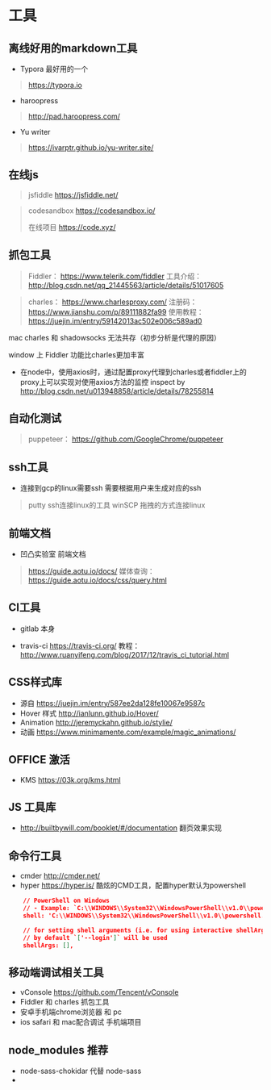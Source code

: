 # 工具



## 离线好用的markdown工具

* Typora 最好用的一个

> https://typora.io

* haroopress

> http://pad.haroopress.com/

* Yu writer
> https://ivarptr.github.io/yu-writer.site/

## 在线js

> jsfiddle https://jsfiddle.net/

> codesandbox https://codesandbox.io/
>
> 在线项目 https://code.xyz/


## 抓包工具

> Fiddler： https://www.telerik.com/fiddler
工具介绍： http://blog.csdn.net/qq_21445563/article/details/51017605

> charles： https://www.charlesproxy.com/
> 注册码： https://www.jianshu.com/p/89111882fa99
> 使用教程： https://juejin.im/entry/59142013ac502e006c589ad0

mac charles 和 shadowsocks 无法共存（初步分析是代理的原因）

window 上 Fiddler 功能比charles更加丰富
* 在node中，使用axios时，通过配置proxy代理到charles或者fiddler上的proxy上可以实现对使用axios方法的监控
inspect by http://blog.csdn.net/u013948858/article/details/78255814


## 自动化测试
> puppeteer： https://github.com/GoogleChrome/puppeteer

## ssh工具

* 连接到gcp的linux需要ssh 需要根据用户来生成对应的ssh

> putty ssh连接linux的工具
> winSCP 拖拽的方式连接linux

## 前端文档

* 凹凸实验室 前端文档

> https://guide.aotu.io/docs/
> 媒体查询： https://guide.aotu.io/docs/css/query.html


## CI工具

* gitlab 本身

* travis-ci https://travis-ci.org/ 教程：http://www.ruanyifeng.com/blog/2017/12/travis_ci_tutorial.html

## CSS样式库

* 源自 https://juejin.im/entry/587ee2da128fe10067e9587c
* Hover 样式 http://ianlunn.github.io/Hover/
* Animation  http://jeremyckahn.github.io/stylie/
* 动画 https://www.minimamente.com/example/magic_animations/



## OFFICE 激活
 * KMS https://03k.org/kms.html

## JS 工具库
* http://builtbywill.com/booklet/#/documentation 翻页效果实现

## 命令行工具
* cmder http://cmder.net/ 
* hyper  https://hyper.is/ 酷炫的CMD工具，配置hyper默认为powershell
``` json 
    // PowerShell on Windows
    // - Example: `C:\\WINDOWS\\System32\\WindowsPowerShell\\v1.0\\powershell.exe`
    shell: 'C:\\WINDOWS\\System32\\WindowsPowerShell\\v1.0\\powershell.exe',

    // for setting shell arguments (i.e. for using interactive shellArgs: `['-i']`)
    // by default `['--login']` will be used
    shellArgs: [],
```
## 移动端调试相关工具
* vConsole https://github.com/Tencent/vConsole
* Fiddler 和 charles 抓包工具
* 安卓手机端chrome浏览器 和 pc
* ios safari 和 mac配合调试 手机端项目

## node_modules 推荐
* node-sass-chokidar 代替 node-sass
* 